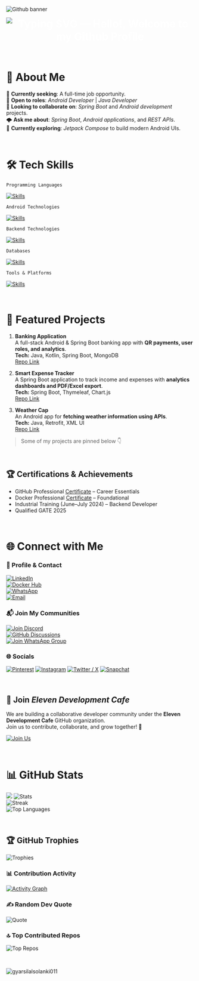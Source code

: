 ![Github banner](https://github.com/user-attachments/assets/4c23c615-ec32-4e65-9eac-b60e481f73fa)

<h1 style="margin-top:8px; text-align:center; color:#FFFFFF; font-weight:bold;">
  <img src="https://readme-typing-svg.demolab.com?font=Roboto+Mono&weight=700&size=28&pause=1000&color=FFFFFF&center=true&vCenter=true&width=950&lines=Hello!,+Welcome+to+my+Github+Profile." alt="Typing SVG — Hello!, Welcome to my Github Profile" />
</h1>

<br/>

# 💫 About Me

🔭 **Currently seeking**: A full-time job opportunity.  
👯 **Open to roles**: _Android Developer_ | _Java Developer_  
🤝 **Looking to collaborate on**: _Spring Boot_ and _Android development_ projects.  
🌩️ **Ask me about**: _Spring Boot_, _Android applications_, and _REST APIs_.  
🌱 **Currently exploring**: _Jetpack Compose_ to build modern Android UIs.


<br/>

# 🛠️ Tech Skills

`Programming Languages` 

[![Skills](https://skillicons.dev/icons?i=java,kotlin,dart,c,cpp&theme=dark)]()

`Android Technologies`

[![Skills](https://skillicons.dev/icons?i=androidstudio,materialui,redis,kafka,gradle&theme=dark)]()

`Backend Technologies`  

[![Skills](https://skillicons.dev/icons?i=spring,hibernate,docker,maven&theme=dark)]()

`Databases`  

[![Skills](https://skillicons.dev/icons?i=mysql,postgresql,mongodb,sqlite&theme=dark)]()

`Tools & Platforms` 

[![Skills](https://skillicons.dev/icons?i=vscode,idea,postman,git,github,firebase,githubactions,gitlab,railway&theme=dark)]()

<br/>

# 🌟 Featured Projects

1. **Banking Application**  
   A full-stack Android & Spring Boot banking app with **QR payments, user roles, and analytics**.  
   **Tech:** Java, Kotlin, Spring Boot, MongoDB  
   [Repo Link](https://github.com/gyarsilalsolanki011/banking-application)

2. **Smart Expense Tracker**  
   A Spring Boot application to track income and expenses with **analytics dashboards and PDF/Excel export**.  
   **Tech:** Spring Boot, Thymeleaf, Chart.js  
   [Repo Link](https://github.com/gyarsilalsolanki011/smart-expense-tracker)

3. **Weather Cap**  
   An Android app for **fetching weather information using APIs**.  
   **Tech:** Java, Retrofit, XML UI  
   [Repo Link](https://github.com/gyarsilalsolanki011/weather-cap)

> Some of my projects are pinned below 👇

<br/>

## 🏆 Certifications & Achievements
- GitHub Professional [Certificate](https://www.linkedin.com/learning/certificates/30bc416d905dc4bee7d237d645553826554edb8f8ea7a738d8ca8f8122d3a64f?trk=share_certificate) – Career Essentials  
- Docker Professional [Certificate](https://www.linkedin.com/learning/certificates/f85d0185e63c3c5b2f0c35b1f0ebc5c01b8a8793186581f1054abffaed65c66c?trk=share_certificate) – Foundational  
- Industrial Training (June–July 2024) – Backend Developer  
- Qualified GATE 2025  

<br/>

# 🌐 Connect with Me  

### 💼 Profile & Contact  
[![LinkedIn](https://img.shields.io/badge/LinkedIn-Profile-blue?logo=linkedin&style=for-the-badge)](https://www.linkedin.com/in/gyarsilal-solanki/)  
[![Docker Hub](https://img.shields.io/badge/DockerHub-Profile-2496ED?logo=docker&style=for-the-badge)](https://hub.docker.com/u/gyarsilalsolanki011)  
[![WhatsApp](https://img.shields.io/badge/WhatsApp-Chat-25D366?logo=whatsapp&style=for-the-badge)](https://api.whatsapp.com/send/?phone=917620824421)  
[![Email](https://img.shields.io/badge/Email-gyarsilalsolanki.dev%40gmail.com-D14836?logo=gmail&style=for-the-badge)](mailto:gyarsilalsolanki.dev@gmail.com)   


### 📬 Join My Communities  
[![Join Discord](https://img.shields.io/discord/1405808666179014697?color=5865F2&label=Join%20Us%20on%20Discord&logo=discord&style=for-the-badge)](https://discord.gg/Zrc9x3ts)  
[![GitHub Discussions](https://img.shields.io/badge/GitHub-Discussions-181717?logo=github&style=for-the-badge)](https://github.com/eleven-dev-cafe/cafe-talks/discussions)  
[![Join WhatsApp Group](https://img.shields.io/badge/WhatsApp-Community-25D366?logo=whatsapp&style=for-the-badge)](https://chat.whatsapp.com/Fzt4KispCmk0seaPgSvkyX)  

### 🌐 Socials  
[![Pinterest](https://img.shields.io/badge/Pinterest-BD081C?logo=pinterest&logoColor=white&style=for-the-badge)](https://in.pinterest.com/gyarsilalsolanki011) 
[![Instagram](https://img.shields.io/badge/Instagram-E4405F?logo=instagram&logoColor=white&style=for-the-badge)](https://instagram.com/itz_gsl_tiger) 
[![Twitter / X](https://img.shields.io/badge/Twitter-1DA1F2?logo=x&logoColor=white&style=for-the-badge)](https://x.com/Itz_gsl_tiger) 
[![Snapchat](https://img.shields.io/badge/Snapchat-FFFC00?logo=snapchat&logoColor=black&style=for-the-badge)](https://www.snapchat.com/add/itz_gsltiger?share_id=7OCVgTGQWSg&locale=en-GB) 

<br/>

## 🍵 Join ***Eleven Development Cafe***
We are building a collaborative developer community under the **Eleven Development Cafe** GitHub organization.  
Join us to contribute, collaborate, and grow together! 🚀  

[![Join Us](https://img.shields.io/badge/Join%20Eleven%20Dev%20Cafe-GitHub%20Org-black?style=for-the-badge&logo=github)](https://github.com/orgs/eleven-dev-cafe)

<br/>

# 📊 GitHub Stats
![](http://github-profile-summary-cards.vercel.app/api/cards/profile-details?username=gyarsilalsolanki011&theme=tokyonight)
![Stats](https://github-readme-stats.vercel.app/api?username=gyarsilalsolanki011&show_icons=true&theme=tokyonight&hide_border=true&include_all_commits=false&count_private=false)  
![Streak](https://github-readme-streak-stats.herokuapp.com/?user=gyarsilalsolanki011&theme=tokyonight&hide_border=true)  
![Top Languages](https://github-readme-stats.vercel.app/api/top-langs/?username=gyarsilalsolanki011&theme=tokyonight&hide_border=true&include_all_commits=false&count_private=false&layout=compact)

<br/>

## 🏆 GitHub Trophies
![Trophies](https://github-profile-trophy.vercel.app/?username=gyarsilalsolanki011&show_icons=true&theme=radical&no-frame=true&no-bg=false&margin-w=4)

### 📊 Contribution Activity
[![Activity Graph](https://github-readme-activity-graph.vercel.app/graph?username=gyarsilalsolanki011&bg_color=0d1117&color=ffffff&line=00e676&point=ffffff&area=true)](https://github.com/ashutosh00710/github-readme-activity-graph)

### ✍️ Random Dev Quote
![Quote](https://quotes-github-readme.vercel.app/api?type=horizontal&theme=tokyonight)

### 🔝 Top Contributed Repos
![Top Repos](https://github-contributor-stats.vercel.app/api?username=gyarsilalsolanki011&limit=5&theme=tokyonight&combine_all_yearly_contributions=true)

<br/>

<p align="left"> <img src="https://komarev.com/ghpvc/?username=gyarsilalsolanki011&label=Profile%20views&color=4CBB17&style=flat" alt="gyarsilalsolanki011" /> </p>

<!-- Proudly created with GPRM ( https://gprm.itsvg.in ) -->
